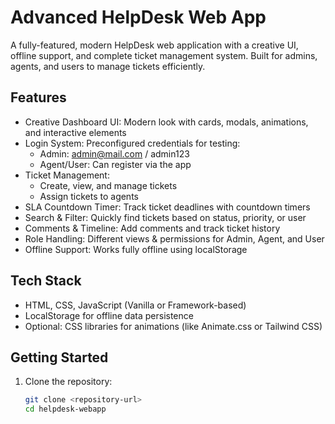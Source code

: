 # Advanced HelpDesk Web App

A fully-featured, modern HelpDesk web application with a creative UI, offline support, and complete ticket management system. Built for admins, agents, and users to manage tickets efficiently.

## Features

- Creative Dashboard UI: Modern look with cards, modals, animations, and interactive elements
- Login System: Preconfigured credentials for testing:
  - Admin: admin@mail.com / admin123
  - Agent/User: Can register via the app
- Ticket Management:
  - Create, view, and manage tickets
  - Assign tickets to agents
- SLA Countdown Timer: Track ticket deadlines with countdown timers
- Search & Filter: Quickly find tickets based on status, priority, or user
- Comments & Timeline: Add comments and track ticket history
- Role Handling: Different views & permissions for Admin, Agent, and User
- Offline Support: Works fully offline using localStorage

## Tech Stack

- HTML, CSS, JavaScript (Vanilla or Framework-based)
- LocalStorage for offline data persistence
- Optional: CSS libraries for animations (like Animate.css or Tailwind CSS)

## Getting Started

1. Clone the repository:
   ```bash
   git clone <repository-url>
   cd helpdesk-webapp
